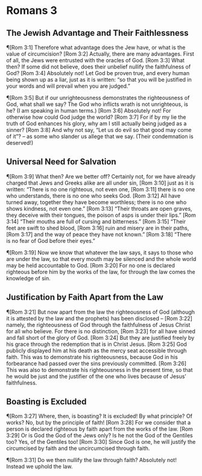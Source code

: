 # Romans 3

## The Jewish Advantage and Their Faithlessness
¶[Rom 3:1] Therefore what advantage does the Jew have, or what is the value of circumcision?
[Rom 3:2] Actually, there are many advantages. First of all, the Jews were entrusted with the oracles of God.
[Rom 3:3] What then? If some did not believe, does their unbelief nullify the faithfulness of God?
[Rom 3:4] Absolutely not! Let God be proven true, and every human being shown up as a liar, just as it is written: “so that you will be justified in your words and will prevail when you are judged.”

¶[Rom 3:5] But if our unrighteousness demonstrates the righteousness of God, what shall we say? The God who inflicts wrath is not unrighteous, is he? (I am speaking in human terms.)
[Rom 3:6] Absolutely not! For otherwise how could God judge the world?
[Rom 3:7] For if by my lie the truth of God enhances his glory, why am I still actually being judged as a sinner?
[Rom 3:8] And why not say, “Let us do evil so that good may come of it”? – as some who slander us allege that we say. (Their condemnation is deserved!)

## Universal Need for Salvation
¶[Rom 3:9] What then? Are we better off? Certainly not, for we have already charged that Jews and Greeks alike are all under sin,
[Rom 3:10] just as it is written: “There is no one righteous, not even one,
[Rom 3:11] there is no one who understands, there is no one who seeks God.
[Rom 3:12] All have turned away, together they have become worthless; there is no one who shows kindness, not even one.”
[Rom 3:13] “Their throats are open graves, they deceive with their tongues, the poison of asps is under their lips.”
[Rom 3:14] “Their mouths are full of cursing and bitterness.”
[Rom 3:15] “Their feet are swift to shed blood,
[Rom 3:16] ruin and misery are in their paths,
[Rom 3:17] and the way of peace they have not known.”
[Rom 3:18] “There is no fear of God before their eyes.”

¶[Rom 3:19] Now we know that whatever the law says, it says to those who are under the law, so that every mouth may be silenced and the whole world may be held accountable to God.
[Rom 3:20] For no one is declared righteous before him by the works of the law, for through the law comes the knowledge of sin.

## Justification by Faith Apart from the Law
¶[Rom 3:21] But now apart from the law the righteousness of God (although it is attested by the law and the prophets) has been disclosed –
[Rom 3:22] namely, the righteousness of God through the faithfulness of Jesus Christ for all who believe. For there is no distinction,
[Rom 3:23] for all have sinned and fall short of the glory of God.
[Rom 3:24] But they are justified freely by his grace through the redemption that is in Christ Jesus.
[Rom 3:25] God publicly displayed him at his death as the mercy seat accessible through faith. This was to demonstrate his righteousness, because God in his forbearance had passed over the sins previously committed.
[Rom 3:26] This was also to demonstrate his righteousness in the present time, so that he would be just and the justifier of the one who lives because of Jesus’ faithfulness.

## Boasting is Excluded
¶[Rom 3:27] Where, then, is boasting? It is excluded! By what principle? Of works? No, but by the principle of faith!
[Rom 3:28] For we consider that a person is declared righteous by faith apart from the works of the law.
[Rom 3:29] Or is God the God of the Jews only? Is he not the God of the Gentiles too? Yes, of the Gentiles too!
[Rom 3:30] Since God is one, he will justify the circumcised by faith and the uncircumcised through faith.

¶[Rom 3:31] Do we then nullify the law through faith? Absolutely not! Instead we uphold the law.
